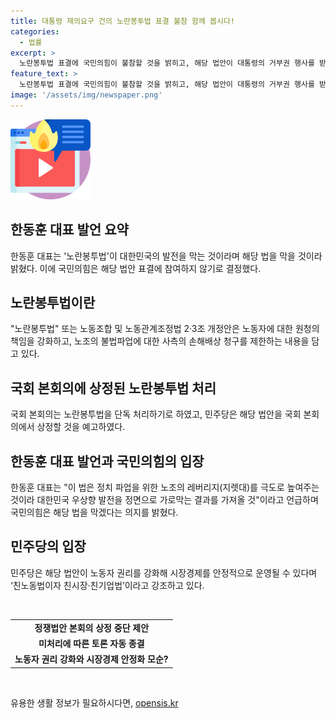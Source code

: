 ```yaml
---
title: 대통령 재의요구 건의 노란봉투법 표결 불참 함께 봅시다!
categories:
  - 법률
excerpt: >
  노란봉투법 표결에 국민의힘이 불참할 것을 밝히고, 해당 법안이 대통령의 거부권 행사를 받을 것이라고 언급했다. 이에 대한 야당의 역할과 논란, 민주당의 입장 등을 논의하며 당사자들의 입장을 전반적으로 소개했다.표결을 앞두고 노동자 권리와 시장경제 안정에 대해 강조하며 긴장감을 높인 상황을 전달했다. 이에 대한 한동훈 대표와 추경호 원내대표의 발언을 인용하여 정치적 의견을 반영하였고, 상황의 순반을 요약하여 전달하였다.
feature_text: >
  노란봉투법 표결에 국민의힘이 불참할 것을 밝히고, 해당 법안이 대통령의 거부권 행사를 받을 것이라고 언급했다. 이에 대한 야당의 역할과 논란, 민주당의 입장 등을 논의하며 당사자들의 입장을 전반적으로 소개했다.표결을 앞두고 노동자 권리와 시장경제 안정에 대해 강조하며 긴장감을 높인 상황을 전달했다. 이에 대한 한동훈 대표와 추경호 원내대표의 발언을 인용하여 정치적 의견을 반영하였고, 상황의 순반을 요약하여 전달하였다.
image: '/assets/img/newspaper.png'
---
```


<p><img src="/assets/img/news.png" alt="rentncar 속보" /></p>

<h2 data-ke-size="size26">한동훈 대표 발언 요약</h2>

<p data-ke-size="size16">한동훈 대표는 '노란봉투법'이 대한민국의 발전을 막는 것이라며 해당 법을 막을 것이라 밝혔다. 이에 국민의힘은 해당 법안 표결에 참여하지 않기로 결정했다.</p>

<h2 data-ke-size="size26">노란봉투법이란</h2>

<p data-ke-size="size16">"노란봉투법" 또는 노동조합 및 노동관계조정법 2·3조 개정안은 노동자에 대한 원청의 책임을 강화하고, 노조의 불법파업에 대한 사측의 손해배상 청구를 제한하는 내용을 담고 있다.</p>

<h2 data-ke-size="size26">국회 본회의에 상정된 노란봉투법 처리</h2>

<p data-ke-size="size16">국회 본회의는 노란봉투법을 단독 처리하기로 하였고, 민주당은 해당 법안을 국회 본회의에서 상정할 것을 예고하였다.</p>

<h2 data-ke-size="size26">한동훈 대표 발언과 국민의힘의 입장</h2>

<p data-ke-size="size16">한동훈 대표는 "이 법은 정치 파업을 위한 노조의 레버리지(지렛대)를 극도로 높여주는 것이라 대한민국 우상향 발전을 정면으로 가로막는 결과를 가져올 것"이라고 언급하며 국민의힘은 해당 법을 막겠다는 의지를 밝혔다.</p>

<h2 data-ke-size="size26">민주당의 입장</h2>

<p data-ke-size="size16">민주당은 해당 법안이 노동자 권리를 강화해 시장경제를 안정적으로 운영될 수 있다며 ‘친노동법이자 친시장·친기업법’이라고 강조하고 있다.</p>

<p data-ke-size="size16">&nbsp;</p>

<table>
<tbody>
<tr>
<td style="text-align: center; height: 17px;"><b>정쟁법안 본회의 상정 중단 제안</b></td>
</tr>
<tr>
<td style="text-align: center; height: 17px;"><b>미처리에 따른 토론 자동 종결</b></td>
</tr>
<tr>
<td style="text-align: center; height: 17px;"><b>노동자 권리 강화와 시장경제 안정화 모순?</b></td>
</tr>
</tbody>
</table>

<p data-ke-size="size16">&nbsp;</p>
유용한 생활 정보가 필요하시다면, <a href="https://opensis.kr" rel="dofollow">opensis.kr</a>


